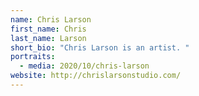 ```yaml
---
name: Chris Larson
first_name: Chris
last_name: Larson
short_bio: "Chris Larson is an artist. "
portraits:
  - media: 2020/10/chris-larson
website: http://chrislarsonstudio.com/
---
```

